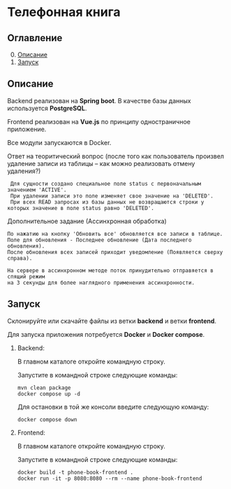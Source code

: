 # Телефонная книга

## Оглавление
0. [Описание](#Описание)
1. [Запуск](#Запуск)
## Описание
Backend реализован на **Spring boot**. В качестве базы данных используется **PostgreSQL**.

Frontend реализован на **Vue.js** по принципу одностраничное приложение.

Все модули запускаются в Docker.

Ответ на теоритический вопрос (после того как пользователь произвел удаление записи из таблицы – 
как можно реализовать отмену удаления?) 

     Для сущности создано специальное поле status c первоначальным значением 'ACTIVE'. 
     При удалении записи это поле изменяет свое значение на 'DELETED'. 
     При всех READ запросах из базы данных не возвращаются строки у которых значение в поле status равно 'DELETED'.
 
 Дополнительное задание (Ассинхронная обработка)
 
    По нажатию на кнопку 'Обновить все' обновляется все записи в таблице. 
    Поле для обновления - Последнее обновление (Дата последнего обновления). 
    После обновления всех записей приходит уведомление (Появляется сверху справа).
    
    На сервере в ассинхронном методе поток принудительно отправяется в спящий режим
    на 3 секунды для более наглядного применения ассинхронности.
## Запуск
Склонируйте или скачайте файлы из ветки **backend** и ветки **frontend**.

Для запуска приложения потребуется **Docker** и **Docker compose**.

1. Backend: 
    
    В главном каталоге откройте командную строку.
    
    Запустите в командной строке следующие команды: 
    ```
    mvn clean package
    docker compose up -d
    ```
   Для остановки в той же консоли введите следующую команду: 
    ```
    docker compose down
    ```
2. Frontend: 

    В главном каталоге откройте командную строку.
    
    Запустите в командной строке следующие команды: 
    ```
    docker build -t phone-book-frontend .
    docker run -it -p 8080:8080 --rm --name phone-book-frontend
    ```

